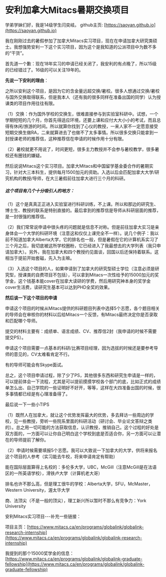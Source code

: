 # 安利加拿大Mitacs暑期交换项目



学弟学妹们好，我是14级学生闫奕岐。  github主页: [https://saoyan.github.io](https://saoyan.github.io)

我在刚刚过去的暑假参加了加拿大Mitacs实习项目，现在在申请加拿大研究类硕士。我想强势安利一下这个实习项目，因为这个是我知道的公派项目中为数不多的“干货”。

首先道一个歉：现在18年实习的申请已经关闭了，我安利的有点晚了，所以15级的已经错过了。16级的可以关注19年的。

**先说一下安利的理由**：

之所以安利这个项目，是因为它的含金量远超交换/暑校。很多人想通过交换/暑校与国外交换取得联系，但是我本人（还有我的很多同样在准备出国的同学）认为授课类的项目作用往往有限。

（1）交换：作为国外学校的交换生，很难直接参与到实验室科研中。试想，一个学期短短的几个月，你首先得适应环境，还要上课和应付大大小小的考试，而且总得有休闲/旅游的时间。所以就算你找到了心仪的教授，一来人家不一定愿意接受短期交换生做RA，二来就算进去了也做不了太多事情。所以很多交换只能拿到一封授课老师的推荐信，这种推荐信在申请的时候作用十分有限。

（2）暑校就更不用说了，时间更短，很多主力教授并不会参与暑校教学，很多暑校还有圈钱的嫌疑。

然后说说Mitacs这个实习项目。加拿大Mitacs和中国留学基金委合作的暑期实习，针对大三本科生，提供每月1500加元的资助。入选以后会匹配加拿大大学/研究机构的教授/导师，在大三暑假前往加拿大进行三个月的科研。

##### 这个项目有几个十分吸引人的地方：

（1）这个是真真正正进入实验室进行科研训练，不上课。所以和那边的研究生、博士生、教授的联系是特别直接的。最后拿到的推荐信是导师从科研层面的推荐，是一封很强的推荐信。

（2）我们常常说申请中很头疼的问题就是信息不对称。但是前往加拿大实习是亲身体会一个大学的科研环境（注意这和仅仅上课完全不一样）。说几个例子：我以前不知道加拿大Alberta大学，它的排名也一般，但是暑假在它的计算机系实习了三个月之后，我切底被这所学校圈粉，它已经进入了我最想去的大学列表（我只申请加拿大）。另外，我在加拿大和四个教授约见面谈，回国以后还保持着联系。这相当于提前开始套磁，先入为主嘛。

（3）入选这个项目的人，如果申请到了加拿大的研究型硕士学位（注意必须是研究型，授课类的自费项目不包括），可以拿到Mitacs一次性给予的15000加元的奖学金，这个钱基本能cover在加拿大读研的学费，然后用研究神本身的奖学金cover生活费，读研究生基本可以达到PHD全奖的效果。

**然后谈一下这个项目的申请**

申请这个项目的时候从Mitacs提供的科研题目列表中选择5个志愿，各个题目相关的导师会在审核你的材料以后给Mitacs一个反馈，有Mitacs最终决定你是否录取和匹配哪个导师。

提交的材料主要有：成绩单、语言成绩、CV、推荐信2封（我申请的时候不需要提交PS）。

申请这个项目需要一点基本的科研/比赛项目经理，因为选拔的时候还是要参考导师的意见的，CV太难看肯定不行。

有的导师可能会有Skype面试。

总之，这个项目申请过程，除了少了PS，其他很多东西和研究生申请是一样的，可以提前体会一下流程，尤其是可以提前摸摸学校各个部门的底，比如正式的成绩单怎么出、自己学院的一些证明好不好开，等等，这样在大四准备出国的时候，很多事情都已经是有心理准备得了。

最后说一下一些小TIPS

（1）既然人在加拿大，就让这个优势发挥最大的优势，多去拜访一些周边的学校，见一些教授，旁听一些院系里面的科研活动（研讨会、毕业论文答辩之类的）。总之用一切可能的方法获取信息，认识教授，推销自己。这个过程的好处是双方面的，一方面可以让你自己明白这个学校到底是否适合你，另一方面可以让潜在的导师提前了解你。

（2）申请时候需要填报5个志愿。我可以大致说一下加拿大的大学，供将来报名这个项目的人参考（实习能去牛校，将来申请肯定有帮助）

能在国际层面算得上名校的：多伦多大学，UBC，McGill（注意McGill是在法语区的一所英语学校），滑铁卢大学（计算机老大哥）

排名也许不那么高，但是理工很牛的学校：Alberta大学，SFU，McMaster，Western University，渥太华大学

商、法顶尖（不是一般的顶尖），理工新兴所以暂时不那么有竞争力：York University

安利Mitacs实习项目---补充一些链接： 

项目主页：[https://www.mitacs.ca/en/programs/globalink/globalink-research-internship](https://www.mitacs.ca/en/programs/globalink/globalink-research-internship)

我提到的那个15000奖学金的信息：[https://www.mitacs.ca/en/programs/globalink/globalink-graduate-fellowship](https://www.mitacs.ca/en/programs/globalink/globalink-graduate-fellowship)